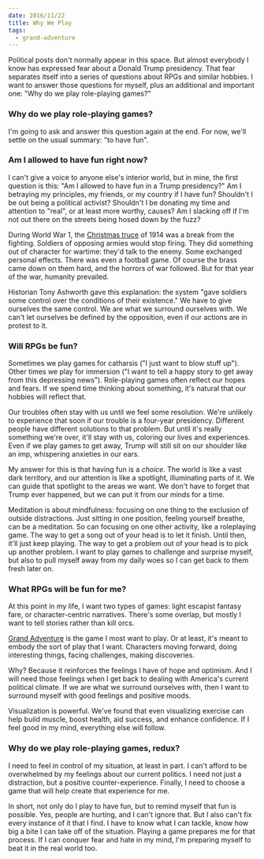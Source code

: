 ```yaml
---
date: 2016/11/22
title: Why We Play
tags:
  - grand-adventure
---
```


Political posts don't normally appear in this space.
But almost everybody I know has expressed fear about a Donald Trump presidency.
That fear separates itself into a series of questions about RPGs and similar hobbies.
I want to answer those questions for myself,
plus an additional and important one: "Why do we play role-playing games?"

<!-- more -->

### Why do we play role-playing games?

I'm going to ask and answer this question again at the end.
For now, we'll settle on the usual summary: "to have fun".

### Am I allowed to have fun right now?

I can't give a voice to anyone else's interior world, but in mine,
the first question is this:
"Am I allowed to have fun in a Trump presidency?"
Am I betraying my principles, my friends, or my country if I have fun?
Shouldn't I be out being a political activist?
Shouldn't I be donating my time and attention to "real", or at least more worthy, causes?
Am I slacking off if I'm not out there on the streets being hosed down by the fuzz?

During World War 1, the [Christmas truce] of 1914 was a break from the fighting.
Soldiers of opposing armies would stop firing.
They did something out of character for wartime: they'd talk to the enemy.
Some exchanged personal effects.
There was even a football game.
Of course the brass came down on them hard, and the horrors of war followed.
But for that year of the war, humanity prevailed.

Historian Tony Ashworth gave this explanation:
the system "gave soldiers some control over the conditions of their existence."
We have to give ourselves the same control.
We are what we surround ourselves with.
We can't let ourselves be defined by the opposition,
even if our actions are in protest to it.

### Will RPGs be fun?

Sometimes we play games for catharsis ("I just want to blow stuff up").
Other times we play for immersion ("I want to tell a happy story to get away from this depressing news").
Role-playing games often reflect our hopes and fears.
If we spend time thinking about something,
it's natural that our hobbies will reflect that.

Our troubles often stay with us until we feel some resolution.
We're unlikely to experience that soon if our trouble is a four-year presidency.
Different people have different solutions to that problem.
But until it's really something we're over, it'll stay with us, coloring our lives and experiences.
Even if we play games to get away, Trump will still sit on our shoulder like an imp, whispering anxieties in our ears.

My answer for this is that having fun is a *choice*.
The world is like a vast dark territory, and our attention is like a spotlight, illuminating parts of it.
We can guide that spotlight to the areas we want.
We don't have to forget that Trump ever happened,
but we can put it from our minds for a time.

Meditation is about mindfulness: focusing on one thing to the exclusion of outside distractions.
Just sitting in one position, feeling yourself breathe, can be a meditation.
So can focusing on one other activity, like a roleplaying game.
The way to get a song out of your head is to let it finish.
Until then, it'll just keep playing.
The way to get a problem out of your head is to pick up another problem.
I want to play games to challenge and surprise myself,
but also to pull myself away from my daily woes so I can get back to them fresh later on.

### What RPGs will be fun for me?

At this point in my life,
I want two types of games: light escapist fantasy fare,
or character-centric narratives.
There's some overlap, but mostly I want to tell stories rather than kill orcs.

[Grand Adventure] is the game I most want to play.
Or at least, it's meant to embody the sort of play that I want.
Characters moving forward, doing interesting things,
facing challenges, making discoveries.

Why?
Because it reinforces the feelings I have of hope and optimism.
And I will need those feelings when I get back to dealing with America's current political climate.
If we are what we surround ourselves with,
then I want to surround myself with good feelings and positive moods.

Visualization is powerful.
We've found that even visualizing exercise can help build muscle,
boost health, aid success, and enhance confidence.
If I feel good in my mind, everything else will follow.

### Why do we play role-playing games, redux?

I need to feel in control of my situation, at least in part.
I can't afford to be overwhelmed by my feelings about our current politics.
I need not just a distraction, but a positive counter-experience.
Finally, I need to choose a game that will help create that experience for me.

In short, not only do I play to have fun,
but to remind myself that fun is possible.
Yes, people are hurting, and I can't ignore that.
But I also can't fix every instance of it that I find.
I have to know what I can tackle, know how big a bite I can take off of the situation.
Playing a game prepares me for that process.
If I can conquer fear and hate in my mind,
I'm preparing myself to beat it in the real world too.

[Christmas truce]: https://en.wikipedia.org/wiki/Christmas_truce
[Grand Adventure]: http://peppermile.com/grand-adventure.html
